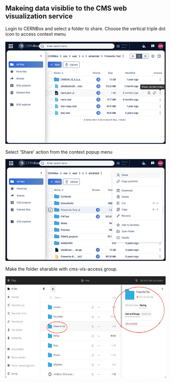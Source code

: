 ## Makeing data visiblie to the CMS web visualization service
Login to CERNBox and select a folder to share. Choose the vertical triple dot icon to access context menu

<img src="share-context-menu.png" >

Select 'Share' action from the context popup menu

<img src="share-popup.png" >


Make the folder sharable with cms-vis-access group.

<img src="sharing.png" height="320" >
